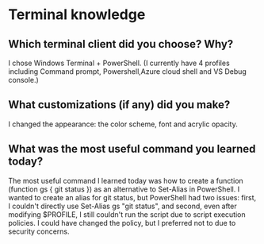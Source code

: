 # Terminal knowledge

## Which terminal client did you choose? Why?
I chose Windows Terminal + PowerShell. (I currently have 4 profiles including Command prompt, Powershell,Azure cloud shell and VS Debug console.)

## What customizations (if any) did you make?
I changed the appearance: the color scheme, font and acrylic opacity. 

## What was the most useful command you learned today?
The most useful command I learned today was how to create a function (function gs { git status }) as an alternative to Set-Alias in PowerShell. I wanted to create an alias for git status, but PowerShell had two issues: first, I couldn't directly use Set-Alias gs "git status", and second, even after modifying $PROFILE, I still couldn't run the script due to script execution policies. I could have changed the policy, but I preferred not to due to security concerns.
